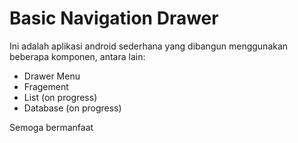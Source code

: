 # Basic Navigation Drawer

Ini adalah aplikasi android sederhana yang dibangun menggunakan beberapa komponen, antara lain:
* Drawer Menu
* Fragement
* List (on progress)
* Database (on progress)

Semoga bermanfaat
